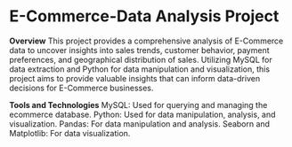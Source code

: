 # E-Commerce-Data Analysis Project

**Overview**
This project provides a comprehensive analysis of E-Commerce data to uncover insights into sales trends, customer behavior, payment preferences, and geographical distribution of sales. Utilizing MySQL for data extraction and Python for data manipulation and visualization, this project aims to provide valuable insights that can inform data-driven decisions for E-Commerce businesses.

**Tools and Technologies**
MySQL: Used for querying and managing the ecommerce database.
Python: Used for data manipulation, analysis, and visualization.
Pandas: For data manipulation and analysis.
Seaborn and Matplotlib: For data visualization.
